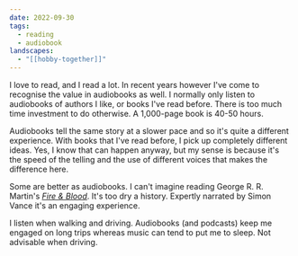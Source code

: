 ```yaml
---
date: 2022-09-30
tags:
  - reading
  - audiobook
landscapes:
  - "[[hobby-together]]"
---
```


I love to read, and I read a lot. In recent years however I've come to recognise the value in audiobooks as well. I normally only listen to audiobooks of authors I like, or books I've read before. There is too much time investment to do otherwise. A 1,000-page book is 40-50 hours.

Audiobooks tell the same story at a slower pace and so it's quite a different experience. With books that I've read before, I pick up completely different ideas. Yes, I know that can happen anyway, but my sense is because it's the speed of the telling and the use of different voices that makes the difference here.

Some are better as audiobooks. I can't imagine reading George R. R. Martin's _[Fire & Blood](https://www.goodreads.com/book/show/39978052-fire-blood)_. It's too dry a history. Expertly narrated by Simon Vance it's an engaging experience.

I listen when walking and driving. Audiobooks (and podcasts) keep me engaged on long trips whereas music can tend to put me to sleep. Not advisable when driving.
